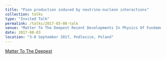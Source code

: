 ```yaml
---
title: "Pion production induced by neutrino-nucleon interactions"
collection: talks
type: "Invited Talk"
permalink: /talks/2017-03-08-talk
venue: "Matter To The Deepest Recent Developments In Physics Of Fundamental Interactions XLI International Conference of Theoretical Physics"
date: 2017-08-03
location: "3-8 September 2017, Podlesice, Poland"
---
```


[Matter To The Deepest](http://indico.if.us.edu.pl/event/4/overview)

